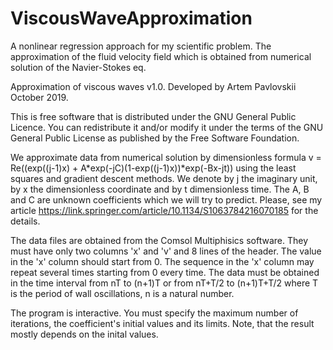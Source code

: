 # ViscousWaveApproximation
A nonlinear regression approach for my scientific problem. The approximation of the fluid velocity field which is obtained from numerical solution of the Navier-Stokes eq.

Approximation of viscous waves v1.0.
Developed by Artem Pavlovskii
October 2019.

This is free software that is distributed under the GNU General Public Licence. You can redistribute it and/or modify it under the terms of the GNU General Public License as published by the Free Software Foundation.

We approximate data from numerical solution by dimensionless formula
v = Re((exp((j-1)x) + A*exp(-jC)(1-exp((j-1)x))*exp(-Bx-jt)) 
using the least squares and gradient descent methods. We denote by j the imaginary unit, by x the dimensionless coordinate and by t dimensionless time. The A, B and C are unknown coefficients which we will try to predict.
Please, see my article https://link.springer.com/article/10.1134/S1063784216070185 for the details.


The data files are obtained from the Comsol Multiphisics software. They must have only two columns 'x' and 'v' and 8 lines of the header. The value in the 'x' column should start from 0. The sequence in the 'x' column may repeat several times starting from 0 every time. The data must be obtained in the time interval from nT to (n+1)T or from nT+T/2 to (n+1)T+T/2 where T is the period of wall oscillations, n is a natural number.

The program is interactive. You must specify the maximum number of iterations, the coefficient's initial values and its limits. Note, that the result mostly depends on the inital values.
